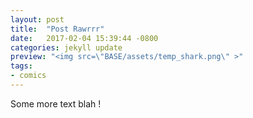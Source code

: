 ```yaml
---
layout: post
title:  "Post Rawrrr"
date:   2017-02-04 15:39:44 -0800
categories: jekyll update
preview: "<img src=\"BASE/assets/temp_shark.png\" >"
tags:
- comics
---
```


Some more text blah !
